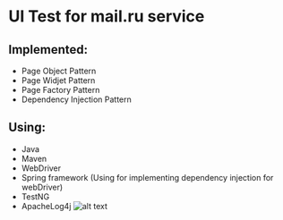 # UI Test for mail.ru service
## Implemented:
- Page Object Pattern
- Page Widjet Pattern
- Page Factory Pattern
- Dependency Injection Pattern
## Using:
- Java
- Maven
- WebDriver
- Spring framework (Using for implementing dependency injection for webDriver)
- TestNG
- ApacheLog4j
![alt text](https://user-images.githubusercontent.com/29536580/28378984-c964b462-6cba-11e7-9a1c-e5133a41ac6d.jpg)
